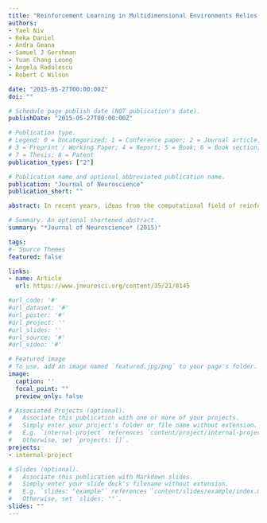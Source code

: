 ```yaml
---
title: "Reinforcement Learning in Multidimensional Environments Relies on Attention Mechanisms"
authors: 
- Yael Niv
- Reka Daniel
- Andra Geana 
- Samuel J Gershman
- Yuan Chang Leong
- Angela Radulescu
- Robert C Wilson

date: "2015-05-27T00:00:00Z"
doi: ""

# Schedule page publish date (NOT publication's date).
publishDate: "2015-05-27T00:00:00Z"

# Publication type.
# Legend: 0 = Uncategorized; 1 = Conference paper; 2 = Journal article;
# 3 = Preprint / Working Paper; 4 = Report; 5 = Book; 6 = Book section;
# 7 = Thesis; 8 = Patent
publication_types: ["2"]

# Publication name and optional abbreviated publication name.
publication: "Journal of Neuroscience"
publication_short: ""

abstract: In recent years, ideas from the computational field of reinforcement learning have revolutionized the study of learning in the brain, famously providing new, precise theories of how dopamine affects learning in the basal ganglia. However, reinforcement learning algorithms are notorious for not scaling well to multidimensional environments, as is required for real-world learning. We hypothesized that the brain naturally reduces the dimensionality of real-world problems to only those dimensions that are relevant to predicting reward, and conducted an experiment to assess by what algorithms and with what neural mechanisms this “representation learning” process is realized in humans. Our results suggest that a bilateral attentional control network comprising the intraparietal sulcus, precuneus, and dorsolateral prefrontal cortex is involved in selecting what dimensions are relevant to the task at hand, effectively updating the task representation through trial and error. In this way, cortical attention mechanisms interact with learning in the basal ganglia to solve the “curse of dimensionality” in reinforcement learning.

# Summary. An optional shortened abstract.
summary: "*Journal of Neuroscience* (2015)"

tags:
#- Source Themes
featured: false

links:
- name: Article 
  url: https://www.jneurosci.org/content/35/21/8145

#url_code: '#'
#url_dataset: '#'
#url_poster: '#'
#url_project: ''
#url_slides: ''
#url_source: '#'
#url_video: '#'

# Featured image
# To use, add an image named `featured.jpg/png` to your page's folder. 
image:
  caption: ''
  focal_point: ""
  preview_only: false

# Associated Projects (optional).
#   Associate this publication with one or more of your projects.
#   Simply enter your project's folder or file name without extension.
#   E.g. `internal-project` references `content/project/internal-project/index.md`.
#   Otherwise, set `projects: []`.
projects:
- internal-project

# Slides (optional).
#   Associate this publication with Markdown slides.
#   Simply enter your slide deck's filename without extension.
#   E.g. `slides: "example"` references `content/slides/example/index.md`.
#   Otherwise, set `slides: ""`.
slides: ""
---
```


